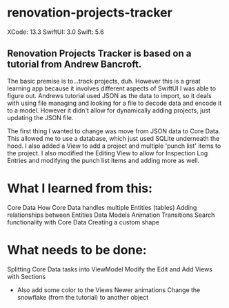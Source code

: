 # renovation-projects-tracker

XCode: 13.3
SwiftUI: 3.0
Swift: 5.6

## Renovation Projects Tracker is based on a tutorial from Andrew Bancroft.  

The basic premise is to...track projects, duh.  However this is a great learning app because it involves different aspects of SwiftUI I was able to figure out.  Andrews tutorial used JSON as the data to import, so it deals with using file managing and looking for a file to decode data and encode it to a model.  However it didn't allow for dynamically adding projects, just updating the JSON file.  

The first thing I wanted to change was move from JSON data to Core Data.  This allowed me to use a database, which just used SQLite underneath the hood.  I also added a View to add a project and multiple 'punch list' items to the project.  I also modified the Editing View to allow for Inspection Log Entries and modifying the punch list items and adding more as well.

# What I learned from this:
Core Data
How Core Data handles multiple Entities (tables)
Adding relationships between Entities
Data Models
Animation
Transitions
Search functionality with Core Data
Creating a custom shape

# What needs to be done:
Splitting Core Data tasks into ViewModel
Modify the Edit and Add Views with Sections
- Also add some color to the Views
Newer animations
Change the snowflake (from the tutorial) to another object
